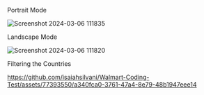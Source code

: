 Portrait Mode

![Screenshot 2024-03-06 111835](https://github.com/isaiahsilvani/Walmart-Coding-Test/assets/77393550/7809b963-2a49-4fb3-9a80-7f7df71a3b2e)

Landscape Mode

![Screenshot 2024-03-06 111820](https://github.com/isaiahsilvani/Walmart-Coding-Test/assets/77393550/af07a1a2-075a-4903-8529-33b13f0ed51b)

Filtering the Countries

https://github.com/isaiahsilvani/Walmart-Coding-Test/assets/77393550/a340fca0-3761-47a4-8e79-48b1947eee14

